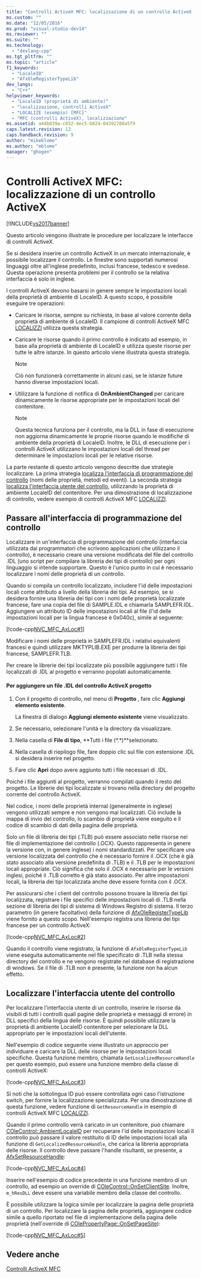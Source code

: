 ```yaml
---
title: "Controlli ActiveX MFC: localizzazione di un controllo ActiveX | Microsoft Docs"
ms.custom: ""
ms.date: "12/05/2016"
ms.prod: "visual-studio-dev14"
ms.reviewer: ""
ms.suite: ""
ms.technology: 
  - "devlang-cpp"
ms.tgt_pltfrm: ""
ms.topic: "article"
f1_keywords: 
  - "LocaleID"
  - "AfxOleRegisterTypeLib"
dev_langs: 
  - "C++"
helpviewer_keywords: 
  - "LocaleID (proprietà di ambiente)"
  - "localizzazione, controlli ActiveX"
  - "LOCALIZE (esempio) [MFC]"
  - "MFC (controlli ActiveX), localizzazione"
ms.assetid: a44b839a-c652-4ec5-b824-04392708a5f9
caps.latest.revision: 12
caps.handback.revision: 9
author: "mikeblome"
ms.author: "mblome"
manager: "ghogen"
---
```

# Controlli ActiveX MFC: localizzazione di un controllo ActiveX
[!INCLUDE[vs2017banner](../assembler/inline/includes/vs2017banner.md)]

Questo articolo vengono illustrate le procedure per localizzare le interfacce di controlli ActiveX.  
  
 Se si desidera inserire un controllo ActiveX in un mercato internazionale, è possibile localizzare il controllo.  Le finestre sono supportati numerosi linguaggi oltre all'inglese predefinito, inclusi francese, tedesco e svedese.  Questa operazione presenta problemi per il controllo se la relativa interfaccia è solo in inglese.  
  
 I controlli ActiveX devono basarsi in genere sempre le impostazioni locali della proprietà di ambiente di LocaleID.  A questo scopo, è possibile eseguire tre operazioni:  
  
-   Caricare le risorse, sempre su richiesta, in base al valore corrente della proprietà di ambiente di LocaleID.  Il campione di controlli ActiveX MFC [LOCALIZZI](../top/visual-cpp-samples.md) utilizza questa strategia.  
  
-   Caricare le risorse quando il primo controllo è indicato ad esempio, in base alla proprietà di ambiente di LocaleID e utilizza queste risorse per tutte le altre istanze.  In questo articolo viene illustrata questa strategia.  
  
    > [!NOTE]
    >  Ciò non funzionerà correttamente in alcuni casi, se le istanze future hanno diverse impostazioni locali.  
  
-   Utilizzare la funzione di notifica di **OnAmbientChanged** per caricare dinamicamente le risorse appropriate per le impostazioni locali del contenitore.  
  
    > [!NOTE]
    >  Questa tecnica funziona per il controllo, ma la DLL in fase di esecuzione non aggiorna dinamicamente le proprie risorse quando le modifiche di ambiente della proprietà di LocaleID.  Inoltre, le DLL di esecuzione per i controlli ActiveX utilizzano le impostazioni locali del thread per determinare le impostazioni locali per le relative risorse.  
  
 La parte restante di questo articolo vengono descritte due strategie localizzare.  La prima strategia [localizza l'interfaccia di programmazione del controllo](#_core_localizing_your_control.92.s_programmability_interface) \(nomi delle proprietà, metodi ed eventi\).  La seconda strategia [localizza l'interfaccia utente del controllo](#_core_localizing_the_control.92.s_user_interface), utilizzando la proprietà di ambiente LocaleID del contenitore.  Per una dimostrazione di localizzazione di controllo, vedere esempio di controlli ActiveX MFC [LOCALIZZI](../top/visual-cpp-samples.md).  
  
##  <a name="_core_localizing_your_control.92.s_programmability_interface"></a> Passare all'interfaccia di programmazione del controllo  
 Localizzare in un'interfaccia di programmazione del controllo \(interfaccia utilizzata dai programmatori che scrivono applicazioni che utilizzano il controllo\), è necessario creare una versione modificata del file del controllo .IDL \(uno script per compilare la libreria dei tipi di controllo\) per ogni linguaggio si intende supportare.  Questo è l'unico punto in cui è necessario localizzare i nomi delle proprietà di un controllo.  
  
 Quando si compila un controllo localizzato, includere l'id delle impostazioni locali come attributo a livello della libreria dei tipi.  Ad esempio, se si desidera fornire una libreria dei tipi con i nomi delle proprietà localizzate francese, fare una copia del file di SAMPLE.IDL e chiamarla SAMPLEFR.IDL.  Aggiungere un attributo ID delle impostazioni locali al file \(l'id delle impostazioni locali per la lingua francese è 0x040c\), simile al seguente:  
  
 [!code-cpp[NVC_MFC_AxLoc#1](../mfc/codesnippet/CPP/mfc-activex-controls-localizing-an-activex-control_1.idl)]  
  
 Modificare i nomi delle proprietà in SAMPLEFR.IDL i relativi equivalenti francesi e quindi utilizzare MKTYPLIB.EXE per produrre la libreria dei tipi francese, SAMPLEFR.TLB.  
  
 Per creare le librerie dei tipi localizzate più possibile aggiungere tutti i file localizzati di .IDL al progetto e verranno popolati automaticamente.  
  
#### Per aggiungere un file .IDL del controllo ActiveX progetto  
  
1.  Con il progetto di controllo, nel menu di **Progetto** , fare clic **Aggiungi elemento esistente**.  
  
     La finestra di dialogo **Aggiungi elemento esistente** viene visualizzato.  
  
2.  Se necessario, selezionare l'unità e la directory da visualizzare.  
  
3.  Nella casella di **File di tipo**, **Tutti i file \(\*.\*\)**selezionato.  
  
4.  Nella casella di riepilogo file, fare doppio clic sul file con estensione .IDL si desidera inserire nel progetto.  
  
5.  Fare clic **Apri** dopo avere aggiunto tutti i file necessari di .IDL.  
  
 Poiché i file aggiunti al progetto, verranno compilati quando il resto del progetto.  Le librerie dei tipi localizzate si trovano nella directory del progetto corrente del controllo ActiveX.  
  
 Nel codice, i nomi delle proprietà internal \(generalmente in inglese\) vengono utilizzati sempre e non vengono mai localizzati.  Ciò include la mappa di invio del controllo, lo scambio di proprietà viene eseguito e il codice di scambio di dati della pagina delle proprietà.  
  
 Solo un file di libreria dei tipi \(.TLB\) può essere associato nelle risorse nei file di implementazione del controllo \(.OCX\).  Questo rappresenta in genere la versione con, in genere inglese\) i nomi standardizzati.  Per specificare una versione localizzata del controllo che è necessario fornire il .OCX \(che è già stato associato alla versione predefinita di .TLB\) e il .TLB per le impostazioni locali appropriate.  Ciò significa che solo il .OCX è necessario per le versioni inglesi, poiché il .TLB corretto è già stato associato.  Per altre impostazioni locali, la libreria dei tipi localizzata anche deve essere fornita con il .OCX.  
  
 Per assicurarsi che i client del controllo possono trovare la libreria dei tipi localizzata, registrare i file specifici delle impostazioni locali di .TLB nella sezione di libreria dei tipi di sistema di Windows Registro di sistema.  Il terzo parametro \(in genere facoltativo\) della funzione di [AfxOleRegisterTypeLib](../Topic/AfxOleRegisterTypeLib.md) viene fornito a questo scopo.  Nell'esempio registra una libreria dei tipi francese per un controllo ActiveX:  
  
 [!code-cpp[NVC_MFC_AxLoc#2](../mfc/codesnippet/CPP/mfc-activex-controls-localizing-an-activex-control_2.cpp)]  
  
 Quando il controllo viene registrato, la funzione di `AfxOleRegisterTypeLib` viene eseguita automaticamente nel file specificato di .TLB nella stessa directory del controllo e ne vengono registrate nel database di registrazione di windows.  Se il file di .TLB non è presente, la funzione non ha alcun effetto.  
  
##  <a name="_core_localizing_the_control.92.s_user_interface"></a> Localizzare l'interfaccia utente del controllo  
 Per localizzare l'interfaccia utente di un controllo, inserire le risorse da visibili di tutti i controlli quali pagine delle proprietà e messaggi di errore\) in DLL specifici della lingua delle risorse.  È quindi possibile utilizzare la proprietà di ambiente LocaleID contenitore per selezionare la DLL appropriato per le impostazioni locali dell'utente.  
  
 Nell'esempio di codice seguente viene illustrato un approccio per individuare e caricare la DLL delle risorse per le impostazioni locali specifiche.  Questa funzione membro, chiamata `GetLocalizedResourceHandle` per questo esempio, può essere una funzione membro della classe di controlli ActiveX:  
  
 [!code-cpp[NVC_MFC_AxLoc#3](../mfc/codesnippet/CPP/mfc-activex-controls-localizing-an-activex-control_3.cpp)]  
  
 Si noti che la sottolingua ID può essere controllata ogni caso l'istruzione switch, per fornire la localizzazione specializzata.  Per una dimostrazione di questa funzione, vedere funzione di `GetResourceHandle` in esempio di controlli ActiveX MFC [LOCALIZZI](../top/visual-cpp-samples.md).  
  
 Quando il primo controllo verrà caricato in un contenitore, può chiamare [COleControl::AmbientLocaleID](../Topic/COleControl::AmbientLocaleID.md) per recuperare l'id delle impostazioni locali  Il controllo può passare il valore restituito di ID delle impostazioni locali alla funzione di `GetLocalizedResourceHandle`, che carica la libreria appropriata delle risorse.  Il controllo deve passare l'handle risultanti, se presente, a [AfxSetResourceHandle](../Topic/AfxSetResourceHandle.md):  
  
 [!code-cpp[NVC_MFC_AxLoc#4](../mfc/codesnippet/CPP/mfc-activex-controls-localizing-an-activex-control_4.cpp)]  
  
 Inserire nell'esempio di codice precedente in una funzione membro di un controllo, ad esempio un override di [COleControl::OnSetClientSite](../Topic/COleControl::OnSetClientSite.md).  Inoltre, `m_hResDLL` deve essere una variabile membro della classe del controllo.  
  
 È possibile utilizzare la logica simile per localizzare la pagina delle proprietà di un controllo.  Per localizzare la pagina delle proprietà, aggiungere codice simile a quello riportato nel file di implementazione della pagina delle proprietà \(nell'override di [COlePropertyPage::OnSetPageSite](../Topic/COlePropertyPage::OnSetPageSite.md)\):  
  
 [!code-cpp[NVC_MFC_AxLoc#5](../mfc/codesnippet/CPP/mfc-activex-controls-localizing-an-activex-control_5.cpp)]  
  
## Vedere anche  
 [Controlli ActiveX MFC](../mfc/mfc-activex-controls.md)